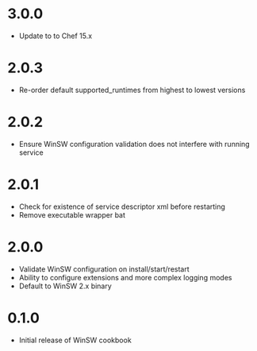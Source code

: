 # 3.0.0

- Update to to Chef 15.x

# 2.0.3

- Re-order default supported_runtimes from highest to lowest versions

# 2.0.2

- Ensure WinSW configuration validation does not interfere with running service

# 2.0.1

- Check for existence of service descriptor xml before restarting
- Remove executable wrapper bat

# 2.0.0

- Validate WinSW configuration on install/start/restart
- Ability to configure extensions and more complex logging modes
- Default to WinSW 2.x binary

# 0.1.0

- Initial release of WinSW cookbook
